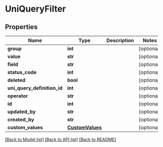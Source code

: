 # UniQueryFilter

## Properties
Name | Type | Description | Notes
------------ | ------------- | ------------- | -------------
**group** | **int** |  | [optional] 
**value** | **str** |  | [optional] 
**field** | **str** |  | [optional] 
**status_code** | **int** |  | [optional] 
**deleted** | **bool** |  | [optional] 
**uni_query_definition_id** | **int** |  | [optional] 
**operator** | **str** |  | [optional] 
**id** | **int** |  | [optional] 
**updated_by** | **str** |  | [optional] 
**created_by** | **str** |  | [optional] 
**custom_values** | [**CustomValues**](CustomValues.md) |  | [optional] 

[[Back to Model list]](../README.md#documentation-for-models) [[Back to API list]](../README.md#documentation-for-api-endpoints) [[Back to README]](../README.md)

